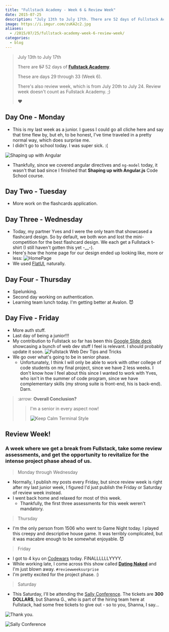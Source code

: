 ```yaml
---
title: "Fullstack Academy - Week 6 & Review Week"
date: 2015-07-25
description: "July 13th to July 17th. There are 52 days of Fullstack Academy. These are days 29 through 33 (Week 6). There's also review week, which is from July 20th to July 24. Review week doesn't count as Fullstack Academy. ❤🃏"
image: https://i.imgur.com/zuKA2c2.jpg
aliases:
  - /2015/07/25/fullstack-academy-week-6-review-week/
categories:
  - blog
---
```


> July 13th to July 17th
>
> There are ~~57~~ 52 days of [**Fullstack Academy**](https://www.fullstackacademy.com).
>
> These are days 29 through 33 (Week 6).
>
> There's also review week, which is from July 20th to July 24. Review week doesn't count as Fullstack Academy. ;)
>
> ❤️

## Day One - Monday

- This is my last week as a junior. I guess I could go all cliche here and say that time flew by, but eh, to be honest, I've time traveled in a pretty normal way, which does surprise me.
- I didn't go to school today. I was super sick. :(

![Shaping up with
Angular](https://s3.amazonaws.com/accredible_courses/images/11072/original/shaping-up-with-angular-js-ec0c2defe370994018c29f0b65e56a3b.jpg)

- Thankfully, since we covered angular directives and `ng-model` today, it wasn't that bad since I finished that **Shaping up with Angular.js** Code School course.

## Day Two - Tuesday

- More work on the flashcards application.

## Day Three - Wednesday

- Today, my partner Yves and I were the only team that showcased a flashcard design. So by default, we both won and lost the mini-competition for the best flashcard design. We each get a Fullstack t-shirt (I still haven't gotten this yet -\_\_-).
- Here's how the home page for our design ended up looking like, more or less: ![HomePage](https://i.imgur.com/8Lh7IJw.png)
- We used [FlatUI](https://designmodo.github.io/Flat-UI/), naturally.

## Day Four - Thursday

- Spelunking.
- Second day working on authentication.
- Learning team lunch today. I'm getting better at Avalon. 😈

## Day Five - Friday

- More auth stuff.
- Last day of being a junior!!!
- My contribution to Fullstack so far has been this [Google Slide deck](https://www.slideshare.net/FVCproductions/2015-0618-awesome-web-dev-tips-amp-tricks-fullstack-academy) showcasing a bunch of web dev stuff I feel is relevant. I should probably update it soon. ![Fullstack Web Dev Tips and Tricks](https://i.imgur.com/hDbtU5A.png)
- We go over what's going to be in senior phase.
  - Unfortunately, I think I will only be able to work with other college of code students on my final project, since we have 2 less weeks. I don't know how I feel about this since I wanted to work with Yves, who isn't in the summer of code program, since we have complementary skills (my strong suite is front-end, his is back-end). Darn.

> :arrow: **Overall Conclusion?**
>
> > I'm a senior in every aspect now!
> >
> > ![Keep Calm Terminal
Style](https://sd.keepcalm-o-matic.co.uk/i/keep-calm-because-finally-i-m-senior-8.png)

## Review Week!

### A week where we get a break from Fullstack, take some review assessments, and get the opportunity to revitalize for the intense project phase ahead of us.

> Monday through Wednesday

- Normally, I publish my posts every Friday, but since review week is right after my last junior week, I figured I'd just publish the Friday or Saturday of review week instead.
- I went back home and relaxed for most of this week.
  - Thankfully, the first three assessments for this week weren't mandatory.

> Thursday

- I'm the only person from 1506 who went to Game Night today. I played this creepy and descriptive house game. It was terribly complicated, but it was macabre enough to be somewhat enjoyable. 😈

> Friday

- I got to 4 kyu on [Codewars](https://codewars.com/users/fvcproductions) today. FINALLLLLLYYYY.
- While working late, I come across this show called [**Dating Naked**](https://www.wikiwand.com/en/Dating_Naked) and I'm just blown away. `#reviewweeksurprise`
- I'm pretty excited for the project phase. :)

> Saturday

- This Saturday, I'll be attending the [Sally Conference](https://www.meetup.com/WomenWhoCodeNYC/events/223064683/). The tickets are **300 DOLLARS**, but Shanna G., who is part of the hiring team here at Fullstack, had some free tickets to give out - so to you, Shanna, I say...

![Thank you.](https://media.giphy.com/media/3oEduJnper1UdNqreg/giphy.gif)

![Sally Conference](https://i.imgur.com/WYxXPZQ.png)
